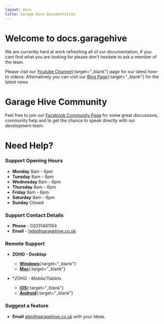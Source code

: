 ```yaml
---
layout: docs
title: Garage Hive Documentation
---
```


# Welcome to docs.garagehive

We are currently hard at work refreshing all of our documentation, If you cant find what you are looking for please don't hesitate to ask a member of the team.

Please visit our [Youtube Channel](https://www.youtube.com/channel/UCEO94MEqoL9C2cIDCorxL6A/ "Garage Hive Youtube"){:target="_blank"} page for our latest how-to videos. Alternatively you can visit our [Blog Page](https://www.garagehive.co.uk/live-blog "Garage Hive Blog"){:target="_blank"} for the latest news

# Garage Hive Community 

Feel free to join our [Facebook Community Page](https://www.facebook.com/groups/1808538692573390/ "Facebook Community") for some great discussions, community help and to get the chance to speak directly with our development team. 

# Need Help? 

### Support Opening Hours
* **Monday** 8am - 6pm
* **Tuesday** 8am - 6pm
* **Wednesday** 8am - 6pm
* **Thursday** 8am - 6pm
* **Friday** 8am - 6pm
* **Saturday** 8am - 6pm
* **Sunday** Closed

### Support Contact Details
* **Phone** - 02031461164
* **Email** - [help@garagehive.co.uk](mailto:help@garagehive.co.uk)

### Remote Support
* **ZOHO - Desktop**
    * [**Windows**](https://assist.zoho.eu/install-customer-plugin){:target="_blank"}
    * [**Mac**](https://join.zoho.eu){:target="_blank"}

* **ZOHO - Mobile/Tablets*
    * [**iOS**](https://apps.apple.com/gb/app/zoho-assist-customer/id1277551323){:target="_blank"}
    * [**Android**](https://play.google.com/store/apps/details?id=com.zoho.assist.agent&hl=en_GB){:target="_blank"}
    

### Suggest a feature
* **Email** alex@garagehive.co.uk with your ideas. 